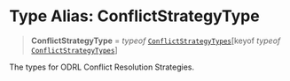 # Type Alias: ConflictStrategyType

> **ConflictStrategyType** = *typeof* [`ConflictStrategyTypes`](../variables/ConflictStrategyTypes.md)\[keyof *typeof* [`ConflictStrategyTypes`](../variables/ConflictStrategyTypes.md)\]

The types for ODRL Conflict Resolution Strategies.
